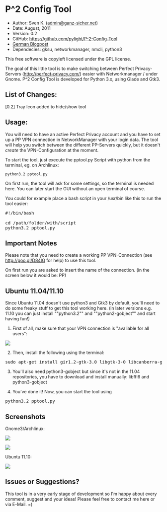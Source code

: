P^2 Config Tool
===============

* Author:    Sven K. (<admin@ganz-sicher.net>)
* Date:      August, 2011
* Version:   0.2
* GitHub:    <https://github.com/pylight/P-2-Config-Tool>
* [German Blogpost](http://ganz-sicher.net/blog/programmierung-scripting/perfect-privacy-tool-fur-den-networkmanager-p2-vpn-config-tool/)
* Dependecies: gksu, networkmanager, nmcli, python3

This free software is copyleft licensed under the GPL license.

The goal of this little tool is to make switching between Perfect 
Privacy-Servers (http://perfect-privacy.com/) easier with Networkmanager / 
under Gnome. P^2 Config Tool is developed for Python 3.x, using Glade and Gtk3.


List of Changes:
----------------
[0.2]	Tray Icon added to hide/show tool


Usage:
------

You will need to have an active Perfect Privacy account and you have to 
set up a PP VPN connection in NetworkManager with your login data. The 
tool will help you switch between the different PP-Servers quickly, but 
it doesn't *create* the VPN-Configuration at the moment.

To start the tool, just execute the  pptool.py Script with python from 
the terminal, eg. on Archlinux:

	python3.2 pptool.py
	
On first run, the tool will ask for some settings, so the terminal is 
needed here. You can later start the GUI without an open terminal of course.

You could for example place a bash script in your /usr/bin like this
to run the tool easier:
<pre>
#!/bin/bash

cd /path/folder/with/script
python3.2 pptool.py
</pre>


Important Notes
---------------

Please note that you need to create a  working PP VPN-Connection 
(see http://goo.gl/D84IG for help) to use this tool.

On first run you are asked to insert the name of the connection. (in the screen below it would be: PP)


Ubuntu 11.04/11.10
------------------

Since Ubuntu 11.04 doesn't use python3 and Gtk3 by default, you'll need to 
do some freaky stuff to get this tool working here. (in later versions 
e.g. 11.10 you can just install ""python3.2"" and ""python2-gobject"" 
and start having fun!)

1) First of all, make sure that your VPN connection is "avaliable for all users":

![](http://i.imgur.com/47hRt.png)

2) Then, install the following using the terminal:
<pre>
sudo apt-get install gir1.2-gtk-3.0 libgtk-3-0 libcanberra-gtk3-0 python3.2
</pre>

3) You'll also need python3-gobject but since it's not in the 11.04 repositories, 
you have to download and install manually:
libffi6 and python3-gobject

4) You've done it! Now, you can start the tool using
<pre>python3.2 pptool.py</pre>


Screenshots
------------

Gnome3/Archlinux:

![](http://i.imgur.com/fIED5.jpg)

![](http://i.imgur.com/grlZu.jpg)

Ubuntu 11.10:

![](http://i.imgur.com/vlV8x.png)

Issues or Suggestions?
----------------------

This tool is in a very early stage of development so I'm happy about 
every comment, suggest and your ideas! Please feel free to contact me 
here or via E-Mail. =)
